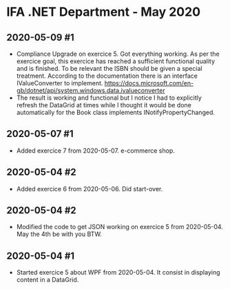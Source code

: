IFA .NET Department - May 2020
================================

## 2020-05-09 #1

* Compliance Upgrade on exercice 5. Got everything working. As per the exercice goal, this exercice has reached a sufficient functional quality and is finished. To be relevant the ISBN should be given a special treatment. According to the documentation there is an interface IValueConverter to implement.
  https://docs.microsoft.com/en-gb/dotnet/api/system.windows.data.ivalueconverter
* The result is working and functional but I notice I had to explicitly refresh the DataGrid at times while I thought it would be done automatically for the Book class implements INotifyPropertyChanged.

## 2020-05-07 #1

* Added exercice 7 from 2020-05-07. e-commerce shop.

## 2020-05-04 #2

* Added exercice 6 from 2020-05-06. Did start-over.

## 2020-05-04 #2

* Modified the code to get JSON working on exercice 5 from 2020-05-04. May the 4th be with you BTW.

## 2020-05-04 #1

* Started exercice 5 about WPF from 2020-05-04. It consist in displaying content in a DataGrid.